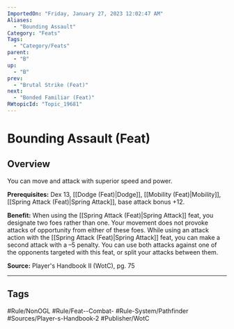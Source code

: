 ```yaml
---
ImportedOn: "Friday, January 27, 2023 12:02:47 AM"
Aliases:
  - "Bounding Assault"
Category: "Feats"
Tags:
  - "Category/Feats"
parent:
  - "B"
up:
  - "B"
prev:
  - "Brutal Strike (Feat)"
next:
  - "Bonded Familiar (Feat)"
RWtopicId: "Topic_19681"
---
```

# Bounding Assault (Feat)
## Overview
You can move and attack with superior speed and power.

**Prerequisites:** Dex 13, [[Dodge (Feat)|Dodge]], [[Mobility (Feat)|Mobility]], [[Spring Attack (Feat)|Spring Attack]], base attack bonus +12.

**Benefit:** When using the [[Spring Attack (Feat)|Spring Attack]] feat, you designate two foes rather than one. Your movement does not provoke attacks of opportunity from either of these foes. While using an attack action with the [[Spring Attack (Feat)|Spring Attack]] feat, you can make a second attack with a –5 penalty. You can use both attacks against one of the opponents targeted with this feat, or split your attacks between them.

**Source:** Player's Handbook II (WotC), pg. 75


---
## Tags
#Rule/NonOGL #Rule/Feat--Combat- #Rule-System/Pathfinder #Sources/Player-s-Handbook-2 #Publisher/WotC


